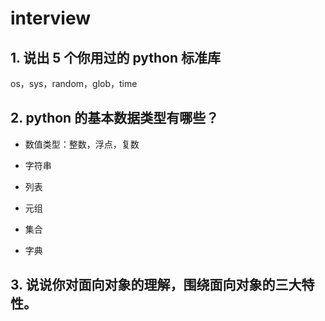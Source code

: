 # interview

## 1. 说出 5 个你用过的 python 标准库

os，sys，random，glob，time

## 2. python 的基本数据类型有哪些？

- 数值类型：整数，浮点，复数

- 字符串

- 列表

- 元组

- 集合

- 字典

## 3. 说说你对面向对象的理解，围绕面向对象的三大特性。







